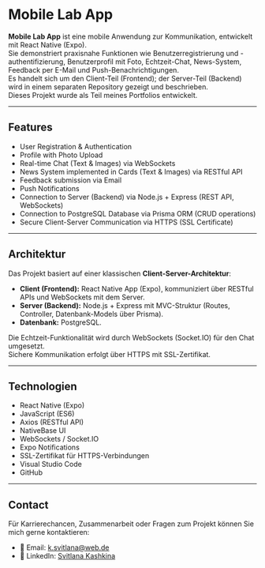 # Mobile Lab App

**Mobile Lab App** ist eine mobile Anwendung zur Kommunikation, entwickelt mit React Native (Expo).  
Sie demonstriert praxisnahe Funktionen wie Benutzerregistrierung und -authentifizierung, Benutzerprofil mit Foto, Echtzeit-Chat, News-System, Feedback per E-Mail und Push-Benachrichtigungen.  
Es handelt sich um den Client-Teil (Frontend); der Server-Teil (Backend) wird in einem separaten Repository gezeigt und beschrieben.  
Dieses Projekt wurde als Teil meines Portfolios entwickelt.

---

## Features

- User Registration & Authentication  
- Profile with Photo Upload  
- Real-time Chat (Text & Images) via WebSockets  
- News System implemented in Cards (Text & Images) via RESTful API  
- Feedback submission via Email  
- Push Notifications  
- Connection to Server (Backend) via Node.js + Express (REST API, WebSockets)  
- Connection to PostgreSQL Database via Prisma ORM (CRUD operations)  
- Secure Client-Server Communication via HTTPS (SSL Certificate)  

---

## Architektur

Das Projekt basiert auf einer klassischen **Client-Server-Architektur**:  

- **Client (Frontend):** React Native App (Expo), kommuniziert über RESTful APIs und WebSockets mit dem Server.  
- **Server (Backend):** Node.js + Express mit MVC-Struktur (Routes, Controller, Datenbank-Models über Prisma).  
- **Datenbank:** PostgreSQL.  

Die Echtzeit-Funktionalität wird durch WebSockets (Socket.IO) für den Chat umgesetzt.  
Sichere Kommunikation erfolgt über HTTPS mit SSL-Zertifikat.

---

## Technologien

- React Native (Expo)  
- JavaScript (ES6)  
- Axios (RESTful API)  
- NativeBase UI  
- WebSockets / Socket.IO  
- Expo Notifications  
- SSL-Zertifikat für HTTPS-Verbindungen  
- Visual Studio Code  
- GitHub  

---

## Contact

Für Karrierechancen, Zusammenarbeit oder Fragen zum Projekt können Sie mich gerne kontaktieren:

- 📧 Email: [k.svitlana@web.de](mailto:k.svitlana@web.de)  
- 🔗 LinkedIn: [Svitlana Kashkina](https://www.linkedin.com/in/svitlana-kashkina-12a0922b4/)
